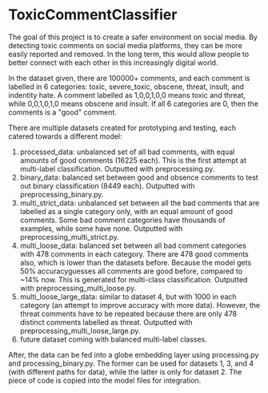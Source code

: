 # ToxicCommentClassifier

The goal of this project is to create a safer environment on social media. By detecting toxic comments on social media platforms, they can be more easily reported and removed. In the long term, this would allow people to better connect with each other in this increasingly digital world.

In the dataset given, there are 100000+ comments, and each comment is labelled in 6 categories: toxic, severe_toxic, obscene, threat, insult, and indentity hate. A comment labelled as 1,0,0,1,0,0 means toxic and threat, while 0,0,1,0,1,0 means obscene and insult. If all 6 categories are 0, then the comments is a "good" comment.

There are multiple datasets created for prototyping and testing, each catered towards a different model:
1. processed_data: unbalanced set of all bad comments, with equal amounts of good comments (16225 each). This is the first attempt at multi-label classification. Outputted with preprocessing.py.
2. binary_data: balanced set between good and obsence comments to test out binary classification (8449 each). Outputted with preprocessing_binary.py.
3. multi_strict_data: unbalanced set between all the bad comments that are labelled as a single category only, with an equal amount of good comments. Some bad comment categories have thousands of examples, while some have none. Outputted with preprocessing_multi_strict.py.
4. multi_loose_data: balanced set between all bad comment categories with 478 comments in each category. There are 478 good comments also, which is lower than the datasets before. Because the model gets 50% accuracyguesses all comments are good before, compared to ~14% now. This is generated for multi-class classification. Outputted with preprocessing_multi_loose.py.
5. multi_loose_large_data: similar to dataset 4, but with 1000 in each category (an attempt to improve accuracy with more data). However, the threat comments have to be repeated because there are only 478 distinct comments labelled as threat. Outputted with preprocessing_multi_loose_large.py.
6. future dataset coming with balanced multi-label classes.

After, the data can be fed into a globe embedding layer using processing.py and processing_binary.py. The former can be used for datasets 1, 3, and 4 (with different paths for data), while the latter is only for dataset 2. The piece of code is copied into the model files for integration. 

